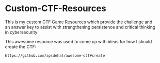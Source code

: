 # Custom-CTF-Resources
This is my custom CTF Game Resources which provide the challenge and an answer key to assist with strengthening persistence and critical thinking in cybersecurity


This awesome resource was used to come up with ideas for how I should create the CTF:
```
https://github.com/apsdehal/awesome-ctf#create
```
